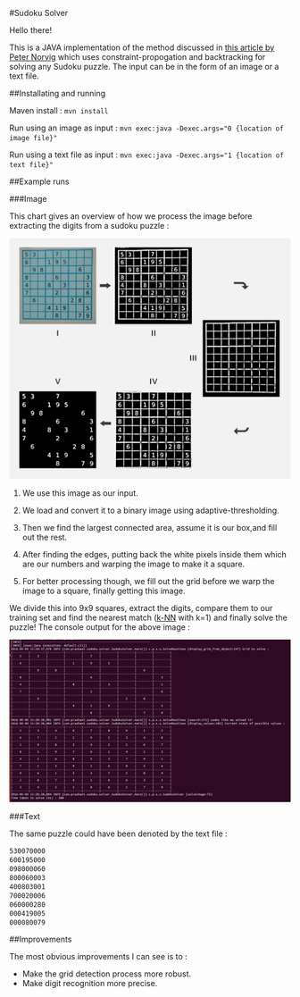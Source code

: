 #Sudoku Solver

Hello there!

This is a JAVA implementation of the method discussed in <a href="http://norvig.com/sudoku.html">this article by Peter Norvig</a> which uses constraint-propogation and backtracking for solving any Sudoku puzzle. The input can be in the form of an image or a text file.

##Installating and running

Maven install : ```mvn install```

Run using an image as input : ```mvn exec:java -Dexec.args="0 {location of image file}"```

Run using a text file as input : ```mvn exec:java -Dexec.args="1 {location of text file}"```

##Example runs

###Image

This chart gives an overview of how we process the image before extracting the digits from a sudoku puzzle :

![img1](https://raw.githubusercontent.com/prashantmishra/Sudoku/master/src/main/resources/d2.png)

1) We use this image as our input.

2) We load and convert it to a binary image using adaptive-thresholding.

3) Then we find the largest connected area, assume it is our box,and fill out the rest.

4) After finding the edges, putting back the white pixels inside them which are our numbers and warping the image to make it a square.

5) For better processing though, we fill out the grid before we warp the image to a square, finally getting this image.

We divide this into 9x9 squares, extract the digits, compare them to our training set and find the nearest match (<a href="https://en.wikipedia.org/wiki/K-nearest_neighbors_algorithm">k-NN</a> with k=1) and finally solve the puzzle! The console output for the above image :

![solution](https://raw.githubusercontent.com/prashantmishra/Sudoku/master/src/main/resources/solution.png)

###Text

The same puzzle could have been denoted by the text file :

```
530070000
600195000
098000060
800060003
400803001
700020006
060000280
000419005
000080079
```

##Improvements

The most obvious improvements I can see is to :
* Make the grid detection process more robust. 
* Make digit recognition more precise.
